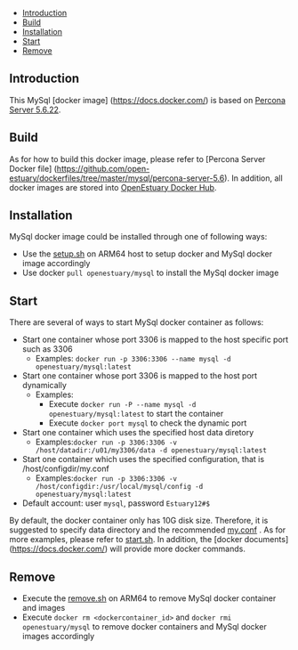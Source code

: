 * [Introduction](#1)
* [Build ](#2)
* [Installation](#3)
* [Start](#4)
* [Remove](#5)

## <a name="1">Introduction</a>

This MySql [docker image] (https://docs.docker.com/) is based on [Percona Server 5.6.22](https://www.percona.com/downloads/Percona-Server-5.6/Percona-Server-5.6.22-72.0/source/tpercona-server-5.6.22-72.0.tar.gzarball/percona-server-5.6.22-72.0.tar.gz).


## <a name="2">Build</a>
As for how to build this docker image, please refer to [Percona Server Docker file] (https://github.com/open-estuary/dockerfiles/tree/master/mysql/percona-server-5.6).
In addition, all docker images are stored into [OpenEstuary Docker Hub](https://cloud.docker.com/app/openestuary).

## <a name="3">Installation</a>
MySql docker image could be installed through one of following ways:  
- Use the [setup.sh](https://github.com/open-estuary/packages/blob/master/docker_apps/mysql/setup.sh) on ARM64 host to setup docker and MySql docker image accordingly
- Use docker `pull openestuary/mysql` to install the MySql docker image  

## <a name="4">Start</a>
There are several of ways to start MySql docker container as follows:
- Start one container whose port 3306 is mapped to the host specific port such as 3306
  - Examples: `docker run -p 3306:3306 --name mysql -d openestuary/mysql:latest`
- Start one container whose port 3306 is mapped to the host port dynamically
  - Examples:
    - Execute `docker run -P --name mysql -d openestuary/mysql:latest` to start the container
    - Execute `docker port mysql` to check the dynamic port
- Start one container which uses the specified host data diretory 
  - Examples:`docker run -p 3306:3306 -v /host/datadir:/u01/my3306/data -d openestuary/mysql:latest`
- Start one container which uses the specified configuration, that is /host/configdir/my.conf
  - Examples:`docker run -p 3306:3306 -v /host/configdir:/usr/local/mysql/config -d openestuary/mysql:latest`
- Default account: user `mysql`, password `Estuary12#$`

By default, the docker container only has 10G disk size. Therefore, it is suggested to specify data directory and the recommended [my.conf](https://github.com/open-estuary/packages/blob/master/docker_apps/mysql/my.conf) . 
As for more examples, please refer to [start.sh](https://github.com/open-estuary/packages/blob/master/docker_apps/mysql/start.sh).
In addition, the [docker documents] (https://docs.docker.com/) will provide more docker commands.
                                                   
## <a name="5">Remove</a>
- Execute the [remove.sh](https://github.com/open-estuary/packages/blob/master/docker_apps/mysql/remove.sh) on ARM64 to remove MySql docker container and images 
- Execute `docker rm <dockercontainer_id>` and `docker rmi openestuary/mysql` to remove docker containers and MySql docker images accordingly
